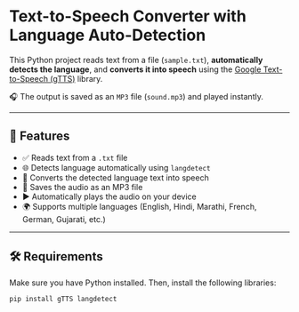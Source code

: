 

#  Text-to-Speech Converter with Language Auto-Detection

This Python project reads text from a file (`sample.txt`), **automatically detects the language**, and **converts it into speech** using the [Google Text-to-Speech (gTTS)](https://pypi.org/project/gTTS/) library.

🎧 The output is saved as an `MP3` file (`sound.mp3`) and played instantly.

---

## 📌 Features

- ✅ Reads text from a `.txt` file
- 🌐 Detects language automatically using `langdetect`
- 🎤 Converts the detected language text into speech
- 💽 Saves the audio as an MP3 file
- ▶️ Automatically plays the audio on your device
- 🌍 Supports multiple languages (English, Hindi, Marathi, French, German, Gujarati, etc.)

---

## 🛠️ Requirements

Make sure you have Python installed. Then, install the following libraries:

```bash
pip install gTTS langdetect
